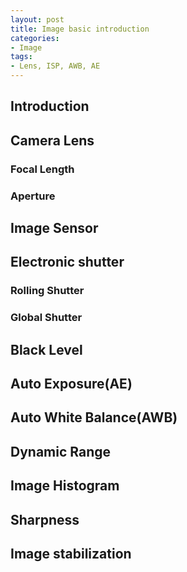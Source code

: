 ```yaml
---
layout: post
title: Image basic introduction
categories:
- Image
tags:
- Lens, ISP, AWB, AE
---
```

## **Introduction**
## **Camera Lens**
### **Focal Length**
### **Aperture**
## **Image Sensor**
## **Electronic shutter**
### **Rolling Shutter**
### **Global Shutter**
## **Black Level**
## **Auto Exposure(AE)**
## **Auto White Balance(AWB)**
## **Dynamic Range**
## **Image Histogram**
## **Sharpness**
## **Image stabilization**
